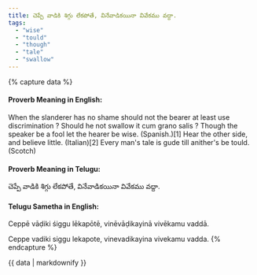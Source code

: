 ```yaml
---
title: చెప్పే వాడికి శిగ్గు లేకపోతే, వినేవాడికయినా వివేకము వద్దా.
tags:
  - "wise"
  - "tould"
  - "though"
  - "tale"
  - "swallow"
---
```


{% capture data %}
#### Proverb Meaning in English:
When the slanderer has no shame should not the bearer at least use discrimination ?
Should he not swallow it cum grano salis ?
Though the speaker be a fool let the hearer be wise. (Spanish.)[1]
Hear the other side, and believe little. (Italian)[2]
Every man's tale is gude till anither's be tould. (Scotch)

#### Proverb Meaning in Telugu:
చెప్పే వాడికి శిగ్గు లేకపోతే, వినేవాడికయినా వివేకము వద్దా.

#### Telugu Sametha in English:
Ceppē vāḍiki śiggu lēkapōtē, vinēvāḍikayinā vivēkamu vaddā.

Ceppe vadiki siggu lekapote, vinevadikayina vivekamu vadda.
{% endcapture %}

{{ data | markdownify }}

